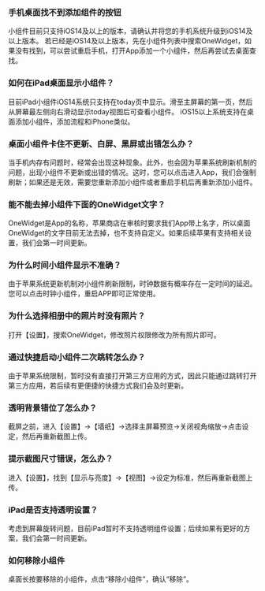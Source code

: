 
### 手机桌面找不到添加组件的按钮
小组件目前只支持iOS14及以上的版本，请确认并将您的手机系统升级到iOS14及以上版本。 若已经是iOS14及以上版本，先在小组件列表中搜索OneWidget，如果没有找到，可以尝试重启手机，打开App添加一个小组件，然后再尝试去桌面查找。

### 如何在iPad桌面显示小组件？
目前iPad小组件iOS14系统只支持在today页中显示。滑至主屏幕的第一页，然后从屏幕最左侧向右滑动显示today视图后可查看小组件。 
iOS15以上系统支持在桌面添加小组件，添加流程和iPhone类似。

### 桌面小组件卡住不更新、白屏、黑屏或出错怎么办？
当手机内存有问题时，经常会出现这种现象。此外，也会因为苹果系统刷新机制的问题，出现小组件不更新或出错的情况。这时，您可以点击进入App，我们会强制刷新；如果还是无效，需要您重新添加小组件或者重启手机后再重新添加小组件。

### 能不能去掉小组件下面的OneWidget文字？
OneWidget是App的名称，苹果商店在审核时要求我们App带上名字，所以桌面OneWidget的文字目前无法去掉，也不支持自定义。如果后续苹果有支持相关设置，我们会第一时间更新。

### 为什么时间小组件显示不准确？
由于苹果系统更新机制对小组件刷新限制，时钟数据有概率存在一定时间的延迟。您可以点击时钟小组件，重启APP即可正常使用。

### 为什么选择相册中的照片时没有照片？
打开【设置】，搜索OneWidget，修改照片权限修改为所有照片即可。

### 通过快捷启动小组件二次跳转怎么办？
由于苹果系统限制，暂时没有直接打开第三方应用的方式，因此只能通过跳转打开第三方应用，若后续有更便捷的快捷方式我们会及时更新。

### 透明背景错位了怎么办？
截屏之前，进入【设置】→【墙纸】→选择主屏幕预览→关闭视角缩放→点击设定，然后再重新截图上传。

### 提示截图尺寸错误，怎么办？
进入【设置】，找到【显示与亮度】→【视图】→设定为标准，然后再重新截图上传。

### iPad是否支持透明设置？
考虑到屏幕旋转问题，目前iPad暂时不支持透明组件设置；后续如果有更好的方案，我们会第一时间更新。

### 如何移除小组件
桌面长按要移除的小组件，点击“移除小组件”，确认“移除”。